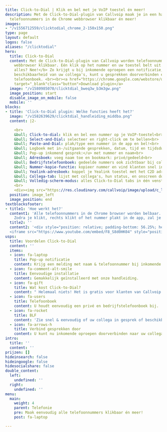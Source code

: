 ```yaml
---
title: Click-to-Dial | Klik en bel met je VoIP toestel én meer!
description: Met de Click-to-Dial-plugin van Callvoip maak je in een handomdraai alle
  telefoonnummers in de Chrome webbrowser klikbaar én meer!
images:
- "/v1556712559/clicktodial_chrome_2-150x150.png"
type: page
layout: default
logos: false
aliases: "/clicktodial"
hero:
  title: Click-to-Dial
  content: Met de Click-to-Dial-plugin van Callvoip worden telefoonnummers in de Chrome
    webbrowser klikbaar. Eén klik op het nummer en uw toestel belt uit. <b>Is dit
    alles? Nee!</b> Zo krijgt u bij inkomende oproepen een notificatie, ziet u de
    beschikbaarheid van uw collega's, kunt u gesprekken doorverbinden en heeft u een
    telefoonboek. <br><br><a href="https://chrome.google.com/webstore/detail/simmpl-click-to-dial/hnjepanannlajhppemgdmcjjpimlhkgm?hl=nl"
    target="_blank"class="button">Download plugin</a>
  image: "/v1580985070/clicktdial_bweq3w_b3m3gw.png"
  image_position: start
  disable_image_on_mobile: false
  mobile: ''
blocks:
- title: 'Click-to-Dial plugin: Welke functies heeft het?'
  image: "/v1582639629/clicktdial_handleiding_middba.png"
  content: |2-

    <br>
    &bull; Click-to-dial: klik en bel een nummer op je VoIP-toestel<br>
    &bull; Select-and-Dial: selecteer en right-click om te bellen<br>
    &bull; Paste-and-Dial: plak/type een nummer in de app en bel!<br>
    &bull; Logboek met in-/uitgaande gesprekken, datum, tijd en tijdsduur<br>
    &bull; Pop-up inkomend gesprek:</u> met nummer en naam<br>
    &bull; Adresboek: voeg naam toe en bookmark: privé/gedeeld<br>
    &bull; Bedrijfstelefoonboek: gedeelde nummers ook zichtbaar bij collega’s.<br>
    &bull; Nummer-kopie-functie: kopieer nummer en vind klanten snel in je CRM!<br>
    &bull; Yealink-adresboek: koppel je Yealink toestel met het C2D adresboek!<br>
    &bull; Collega-tab: lijst met collega's, hun status, en onscreen doorverbinden<br>
    &bull; Volledig-scherm-modus: alles Click-to-Dial tabs in één venster!<br>
    <br>
    <div><img src="https://res.cloudinary.com/callvoip/image/upload/c_limit,h_512,w_512/v1592550677/edge_vynsgz.png" style="float: left; alt=""><p>Nu ook voor Microsoft Edge!</p></div>
  position: image_left
  image_position: end
textblocksfooter:
- title1: 'Hoe werkt het?'
  content1: 'Alle telefoonnummers in de Chrome browser worden belbaar. Nummers worden getoond met een groen hoorntje of je kunt ze rechts-klikken of kopiëren en plakken in de Click to Dial app.
    Zodra je klikt, rechts klikt of het nummer plakt in de app, zal je eigen IP-telefoon direct overgaan. Zodra je de hoorn opneemt zal de telefoon starten met bellen naar het nummer waarop je klikte. Hierdoor hoef je zelf geen telefoonnummers meer in te toetsen: geen fouten, geen bril opzetten, geen tijdverlies: gewoon snel en Simmpl bellen!<br><br><a href="https://www.callvoip.nl/ondersteuning/integraties/click-to-dial/" target="_blank" class="button">Handleiding</a> '
  title2: ''
  content2: '<div style="position: relative; padding-bottom: 56.25%; height: 0; overflow: hidden;">
  <iframe src="https://www.youtube.com/embed/F8_S8d0HK04" style="position: absolute; top: 0; left: 0; width: 100%; height: 100%; border:0;" allowfullscreen title="YouTube Video"></iframe></div>'
usps:
  title: Voordelen Click-to-Dial
  content: ''
  items:
  - icon: fa-laptop
    title: Pop-up notificatie
    content: Krijg een melding met naam & telefoonnummer bij inkomende gesprekken.
  - icon: fa-comment-alt-smile
    title: Eenvoudige installatie
    content: Gemakkelijk geïnstalleerd met onze handleiding.
  - icon: fa-gift
    title: Wat kost Click-to-Dial?
    content: " Helemaal niets! Het is gratis voor klanten van Callvoip."
  - icon: fa-users
    title: Telefoonboek
    content: U houdt eenvoudig een privé en bedrijfstelefoonboek bij.
  - icon: fa-rocket
    title: BLF
    content: 'Zie snel & eenvoudig of uw collega in gesprek of beschikbaar is. '
  - icon: fa-arrows-h
    title: Verbind gesprekken door
    content: U kunt nu inkomende oproepen doorverbinden naar uw collega's.
intro:
  title: ''
  content: ''
prijzen: []
hideinsearch: false
hideingoogle: false
hidesocialshare: false
double_content:
  left:
    undefined: ''
  right:
    undefined: ''
menu:
  main:
    weight: 4
    parent: Telefonie
    pre: Maak eenvoudig alle telefoonnummers klikbaar én meer!
    post: fa-laptop

---
```

